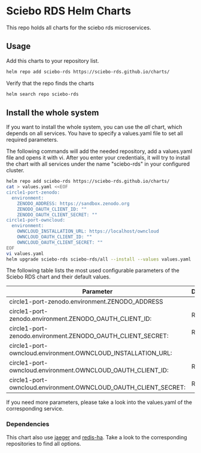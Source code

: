 # Sciebo RDS Helm Charts

This repo holds all charts for the sciebo rds microservices.

## Usage

Add this charts to your repository list.

```bash
helm repo add sciebo-rds https://sciebo-rds.github.io/charts/
```

Verify that the repo finds the charts

```bash
helm search repo sciebo-rds
```

## Install the whole system

If you want to install the whole system, you can use the *all* chart, which depends on all services. You have to specify a values.yaml file to set all required parameters.

The following commands will add the needed repository, add a values.yaml file and opens it with vi. After you enter your credentials, it will try to install the chart with all services under the name "sciebo-rds" in your configured cluster.

```bash
helm repo add sciebo-rds https://sciebo-rds.github.io/charts/
cat > values.yaml <<EOF
circle1-port-zenodo:
  environment: 
    ZENODO_ADDRESS: https://sandbox.zenodo.org
    ZENODO_OAUTH_CLIENT_ID: ""
    ZENODO_OAUTH_CLIENT_SECRET: ""
circle1-port-owncloud:
  environment:
    OWNCLOUD_INSTALLATION_URL: https://localhost/owncloud
    OWNCLOUD_OAUTH_CLIENT_ID: ""
    OWNCLOUD_OAUTH_CLIENT_SECRET: ""
EOF
vi values.yaml
helm upgrade sciebo-rds sciebo-rds/all --install --values values.yaml
```

The following table lists the most used configurable parameters of the Sciebo RDS chart and their default values.

| Parameter                                                       | Description | Default                    |
| --------------------------------------------------------------- | ----------- | -------------------------- |
| circle1-port-zenodo.environment.ZENODO_ADDRESS                  |             | https://sandbox.zenodo.org |
| circle1-port-zenodo.environment.ZENODO_OAUTH_CLIENT_ID:         | Required    |                            |
| circle1-port-zenodo.environment.ZENODO_OAUTH_CLIENT_SECRET:     | Required    |                            |
| circle1-port-owncloud.environment.OWNCLOUD_INSTALLATION_URL:    |             | https://localhost/owncloud |
| circle1-port-owncloud.environment.OWNCLOUD_OAUTH_CLIENT_ID:     | Required    |                            |
| circle1-port-owncloud.environment.OWNCLOUD_OAUTH_CLIENT_SECRET: | Required    |                            |

If you need more parameters, please take a look into the values.yaml of the corresponding service.

### Dependencies

This chart also use [jaeger](https://github.com/jaegertracing/helm-charts) and [redis-ha](https://github.com/DandyDeveloper/charts/tree/master/charts/redis-ha). Take a look to the corresponding repositories to find all options.